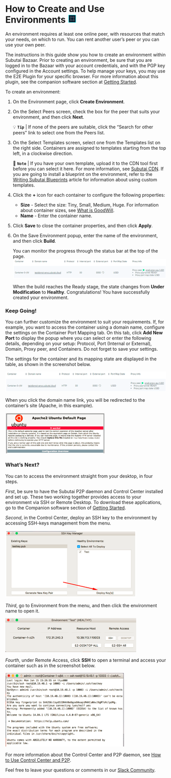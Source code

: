 # How to Create and Use Environments ![Environments icon](https://github.com/MarilizaC/icons/blob/master/Icon-Environments.png) 

An environment requires at least one online peer, with resources that match your needs, on which to run. You can rent another user’s peer or you can use your own peer. 

The instructions in this guide show you how to create an environment within Subutai Bazaar. Prior to creating an environment, be sure that you are logged in to the Bazaar with your account credentials, and with the PGP key configured in the Account settings. To help manage your keys, you may use the E2E Plugin for your specific browser. For more information about this plugin, see the companion software section at [Getting Started](https://subutai.io/getting-started.html#E2E).

To create an environment:
1. On the Environment page, click **Create Environment**.
2. On the Select Peers screen, check the box for the peer that suits your environment, and then click **Next**.

   :bulb: **``Tip``** | If none of the peers are suitable, click the “Search for other peers” link to select one from the Peers list.
  
3. On the Select Templates screen, select one from the Templates list on the right side.
Containers are assigned to templates starting from the top left, in a clockwise direction. 

   :pencil: **``Note``** | If you have your own template, upload it to the CDN tool first before you can select it here. For more information, see [Subutai CDN](https://docs.subutai.io/Products/Bazaar/10_CDN.html?highlight=cdn). If you are going to install a blueprint on the environment, refer to the [Writing Subutai Blueprints](https://github.com/subutai-blueprints/hackathon/wiki/Writing-Subutai-Blueprints) article for information about using custom templates.
  
4. Click the **+** icon for each container to configure the following properties:
    - **Size** - Select the size: Tiny, Small, Medium, Huge. 
For information about container sizes, see [What is GoodWill](https://github.com/subutai-blueprints/hackathon/wiki/What-is-%22GoodWill%22).
    - **Name** - Enter the container name.
5. Click **Save** to close the container properties, and then click **Apply**.
6. On the Save Environment popup, enter the name of the environment, and then click **Build**.

    You can monitor the progress through the status bar at the top of the page. 
    ![Status](https://github.com/MarilizaC/icons/blob/master/Screenshot%20-%20EnvContainer.png)
    
    When the build reaches the Ready stage, the state changes from **Under Modification** to **Healthy**.
    Congratulations! You have successfully created your environment.
    
### Keep Going! 
You can further customize the environment to suit your requirements. If, for example, you want to access the container using a domain name, configure the settings on the Container Port Mapping tab. On this tab, click **Add New Port** to display the popup where you can select or enter the following details, depending on your setup: Protocol, Port (Internal or External), Domain, Proxy peer, and Containers. Do not forget to save your settings. 

The settings for the container and its mapping state are displayed in the table, as shown in the screenshot below. 

![Container](https://github.com/MarilizaC/icons/blob/master/Screenshot%20-%20EnvContainer.png)

When you click the domain name link, you will be redirected to the container’s site (Apache, in this example).

![Sample](https://github.com/MarilizaC/icons/blob/master/Screenshot%20-%20EnvSample.png)

### What’s Next? 
You can to access the environment straight from your desktop, in four steps.

*First*, be sure to have the Subutai P2P daemon and Control Center installed and set up. These two working together provides access to your environment via SSH or Remote Desktop. To download these applications, go to the Companion software section of [Getting Started](https://subutai.io/getting-started.html#companion).

*Second*, in the Control Center, deploy an SSH key to the environment by accessing SSH-keys management from the menu.

![Control Center SSH](https://github.com/MarilizaC/icons/blob/master/Screenshot%20-%20EnvSSHKey.png)

*Third*, go to Environment from the menu, and then click the environment name to open it.

![Control Center Environment](https://github.com/MarilizaC/icons/blob/master/Screenshot%20-%20EnvCCStatus.png)

*Fourth*, under Remote Access, click **SSH** to open a terminal and access your container such as in the screenshot below.

![Control Center Shell](https://github.com/MarilizaC/icons/blob/master/Screenshot%20-%20EnvCCShell.png)

For more information about the Control Center and P2P daemon, see [How to Use Control Center and P2P](https://docs.subutai.io/Products/PeerOS/06_How_to_use_Control_Center_and_P2P.html).

Feel free to leave your questions or comments in our [Slack Community](https://slack.subutai.io/).
